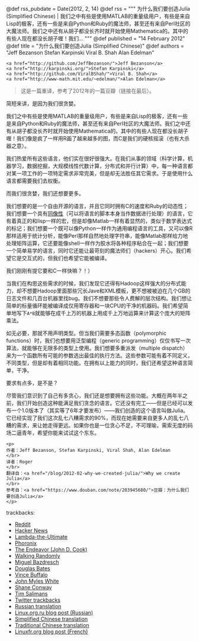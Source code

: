 @def rss_pubdate = Date(2012, 2, 14)
@def rss = """ 为什么我们要创造Julia (Simplified Chinese) | 我们之中有些是使用MATLAB的重量级用户，有些是来自Lisp的极客，还有一些是来自Python和Ruby的魔法师，甚至还有来自Perl社区的大魔法师。我们之中还有从胡子都没长齐时就开始使用Mathematica的。其中的有些人现在都没长胡子喱！我们... """
@def published = "14 February 2012"
@def title = "为什么我们要创造Julia (Simplified Chinese)"
@def authors = "Jeff Bezanson Stefan Karpinski Viral B. Shah Alan Edelman"  

~~~
<a href="http://github.com/JeffBezanson/">Jeff Bezanson</a>
<a href="http://karpinski.org/">Stefan Karpinski</a>
<a href="http://github.com/ViralBShah/">Viral B. Shah</a>
<a href="http://www-math.mit.edu/~edelman/">Alan Edelman</a>
~~~


> 这是一篇重译，参考了2012年的一篇豆瓣（链接在最后）。

简短来讲，是因为我们很贪婪。

我们之中有些是使用MATLAB的重量级用户，有些是来自Lisp的极客，还有一些是来自Python和Ruby的魔法师，甚至还有来自Perl社区的大魔法师。我们之中还有从胡子都没长齐时就开始使用Mathematica的。其中的有些人现在都没长胡子喱！我们像是疯了一样用R画了越来越多的图，而C是我们的硬核摇滚（也有大杀器之意）。

我们热爱所有这些语言，他们实在很好很强大。在我们从事的领域（科学计算，机器学习，数据挖掘，大规模线性代数计算，分布式和并行计算）中，每一种语言都对某一项工作的一项特定需求非常完美，但是却无法胜任其它需求。于是使用什么语言都需要我们去权衡。

而我们很贪婪，我们还想要更多。

我们想要的是一个自由开源的语言，并且它同时拥有C的速度和Ruby的动态性；我们想要一个具有[同像性]()（可以将语言的脚本本身当作数据进行处理）的语言，它有着真正的和lisp一样的宏，但是却像Matlab一样有着显然的，类似于数学表达式的标记；我们想要一个既可以像Python一样作为通用编程语言的工具，又可以像R那样适用于统计分析，能像Perl那样自然地处理字符串，能像Matlab那样给力地处理矩阵运算，它还要能像shell一样作为胶水将各种程序粘合在一起；我们想要一个简单易学的语言，同时它还能让最苛刻的魔法师们（hackers）开心。我们希望它是交互式的，但我们也希望它能被编译。

我们刚刚有提它要和C一样快嘛？！）

当我们在构思这些需求的时候，我们发现它还得有Hadoop这样强大的分布式能力，却不想要Hadoop里面那些冗长Jave和XML模板，更不想被被迫在几个GB的日志文件和几百台机器里找bug。我们不想要那些令人费解的层次结构。我们想让简单的标量循环能被编译成仅用寄存器和一块CPU的干净的机器码。我们希望简单地写下`A*B`就能够在成千上万的机器上用成千上万地运算来计算这个庞大的矩阵乘法。

如无必要，那就不用声明类型。但当我们需要多态函数（polymorphic functions）时，我们也想要用泛型编程（generic programming）仅仅书写一次算法，就能够在无限多的类型上使用。我们想要多重派发（multiple dispatch）来为一个函数所有可能的参数选出最佳的执行方法。这些参数可能有着不同定义，不同类型，但是却有着相同功能。在拥有以上能力的同时，我们还希望这种语言简单，干净。

要求有点多，是不是？

尽管我们意识到了自己有多贪心，我们还是想要拥有这些功能。大概在两年半之前，我们开始创造这种能满足我们贪念的语言。它还没有完工——但是已经可以发布一个1.0版本了（其实等了6年才要发布）——我们创造的这个语言叫做Julia。它已经实现了我们这次乱七八糟需求的90%，而现在她需要来自更多人的乱七八糟的需求，来让她走得更远。如果你也是一位贪心不足，不可理喻，需索无度的码场二逼青年，希望你能来试试这个东东。

~~~
<p>
作者：Jeff Bezanson, Stefan Karpinski, Viral Shah, Alan Edelman
</br>
译者：Roger
</br>
翻译自：<a href="/blog/2012-02-why-we-created-julia/">Why we create Julia</a>
</br>
参考自：<a href="https://www.douban.com/note/203945680/">豆瓣：为什么我们要创造Julia</a>
</p>
~~~

trackbacks:
- [Reddit](http://www.reddit.com/r/programming/comments/pv3k9/why_we_created_julia_a_new_programming_language/)
- [Hacker News](http://news.ycombinator.com/item?id=3606380)
- [Lambda-the-Ultimate](http://lambda-the-ultimate.org/node/4452)
- [Phoronix](http://www.phoronix.com/scan.php?page=news_item&px=MTA2ODg)
- [The Endeavor (John D. Cook)](http://www.johndcook.com/blog/2012/02/22/julia-random-number-generation/)
- [Walking Randomly](http://www.walkingrandomly.com/?p=87)
- [Miguel Bazdresch](http://2pif.info/op/julia.html)
- [Douglas Bates](http://dmbates.blogspot.in/2012/03/julia-version-of-multinomial-sampler_12.html)
- [Vince Buffalo](http://vincebuffalo.org/2012/03/07/thoughts-on-julia.html)
- [John Myles White](http://www.johnmyleswhite.com/notebook/2012/03/31/julia-i-love-you/)
- [Shane Conway](http://www.statalgo.com/2012/03/24/statistics-with-julia/)
- [Tim Salimans](http://timsalimans.com/gibbs-sampling-with-julia/)
- [Twitter trackbacks](http://topsy.com/julialang.org/)
- [Russian translation](http://habrahabr.ru/blogs/programming/138577/)
- [Linux.org.ru blog post (Russian)](http://www.linux.org.ru/news/opensource/7440863)
- [Simplified Chinese translation](http://sd.csdn.net/a/20120223/312315.html)
- [Traditional Chinese translation](http://www.hellogcc.org/archives/666)
- [Linuxfr.org blog post (French)](http://linuxfr.org/news/version-1-0-de-julia)
